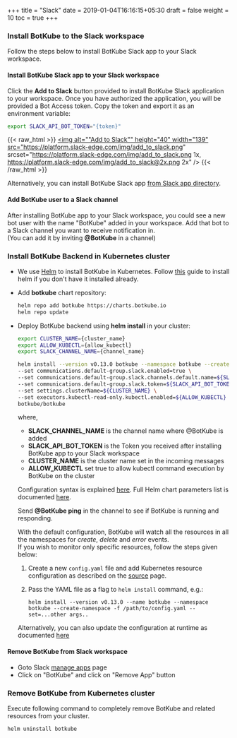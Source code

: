+++
title = "Slack"
date = 2019-01-04T16:16:15+05:30
draft = false
weight = 10
toc = true
+++

### Install BotKube to the Slack workspace

Follow the steps below to install BotKube Slack app to your Slack workspace.

#### Install BotKube Slack app to your Slack workspace

Click the **Add to Slack** button provided to install BotKube Slack application to your workspace. Once you have authorized the application, you will be provided a Bot Access token. Copy the token and export it as an environment variable:

```bash
export SLACK_API_BOT_TOKEN="{token}"
```

{{< raw_html >}}
<a href="https://slack.com/oauth/authorize?scope=commands,bot&client_id=551945394612.515475697794"><img alt=""Add to Slack"" height="40" width="139" src="https://platform.slack-edge.com/img/add_to_slack.png" srcset="https://platform.slack-edge.com/img/add_to_slack.png 1x, https://platform.slack-edge.com/img/add_to_slack@2x.png 2x" /></a>
{{< /raw_html >}}

Alternatively, you can install BotKube Slack app [from Slack app directory](https://slack.com/apps/AF5DZLHPC-botkube).

#### Add BotKube user to a Slack channel

After installing BotKube app to your Slack workspace, you could see a new bot user with the name "BotKube" added in your workspace. Add that bot to a Slack channel you want to receive notification in.<br> (You can add it by inviting **@BotKube** in a channel)

### Install BotKube Backend in Kubernetes cluster

- We use [Helm](https://helm.sh/) to install BotKube in Kubernetes. Follow [this](https://docs.helm.sh/using_helm/#installing-helm) guide to install helm if you don't have it installed already.
- Add **botkube** chart repository:

  ```bash
  helm repo add botkube https://charts.botkube.io
  helm repo update
  ```

- Deploy BotKube backend using **helm install** in your cluster:

  ```bash
  export CLUSTER_NAME={cluster_name}
  export ALLOW_KUBECTL={allow_kubectl}
  export SLACK_CHANNEL_NAME={channel_name}
  
  helm install --version v0.13.0 botkube --namespace botkube --create-namespace \
  --set communications.default-group.slack.enabled=true \
  --set communications.default-group.slack.channels.default.name=${SLACK_CHANNEL_NAME} \
  --set communications.default-group.slack.token=${SLACK_API_BOT_TOKEN} \
  --set settings.clusterName=${CLUSTER_NAME} \
  --set executors.kubectl-read-only.kubectl.enabled=${ALLOW_KUBECTL} \
  botkube/botkube
  ```

  where,<br>
  - **SLACK_CHANNEL_NAME** is the channel name where @BotKube is added<br>
  - **SLACK_API_BOT_TOKEN** is the Token you received after installing BotKube app to your Slack workspace<br>
  - **CLUSTER_NAME** is the cluster name set in the incoming messages<br>
  - **ALLOW_KUBECTL** set true to allow kubectl command execution by BotKube on the cluster<br>

   Configuration syntax is explained [here](/configuration).
   Full Helm chart parameters list is documented [here](/configuration/helm-chart-parameters).

  Send **@BotKube ping** in the channel to see if BotKube is running and responding.

  With the default configuration, BotKube will watch all the resources in all the namespaces for _create_, _delete_ and _error_ events.<br>
  If you wish to monitor only specific resources, follow the steps given below:

  1. Create a new `config.yaml` file and add Kubernetes resource configuration as described on the [source](/configuration/source) page.
  2. Pass the YAML file as a flag to `helm install` command, e.g.:

      ```
      helm install --version v0.13.0 --name botkube --namespace botkube --create-namespace -f /path/to/config.yaml --set=...other args..
      ```

  Alternatively, you can also update the configuration at runtime as documented [here](/configuration/#updating-the-configuration-at-runtime)

#### Remove BotKube from Slack workspace

- Goto Slack <a href="https://slack.com/apps/manage">manage apps</a> page<br>
- Click on "BotKube" and click on "Remove App" button

### Remove BotKube from Kubernetes cluster

Execute following command to completely remove BotKube and related resources from your cluster.

```bash
helm uninstall botkube
```
